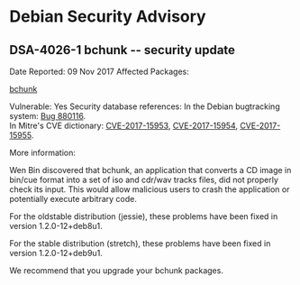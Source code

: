 
Debian Security Advisory
========================


DSA-4026-1 bchunk -- security update
------------------------------------



Date Reported:
09 Nov 2017
Affected Packages:

[bchunk](https://packages.debian.org/src:bchunk)

Vulnerable:
Yes
Security database references:
In the Debian bugtracking system: [Bug 880116](https://bugs.debian.org/cgi-bin/bugreport.cgi?bug=880116).  
In Mitre's CVE dictionary: [CVE-2017-15953](https://security-tracker.debian.org/tracker/CVE-2017-15953), [CVE-2017-15954](https://security-tracker.debian.org/tracker/CVE-2017-15954), [CVE-2017-15955](https://security-tracker.debian.org/tracker/CVE-2017-15955).  

More information:

Wen Bin discovered that bchunk, an application that converts a CD
image in bin/cue format into a set of iso and cdr/wav tracks files,
did not properly check its input. This would allow malicious users to
crash the application or potentially execute arbitrary code.


For the oldstable distribution (jessie), these problems have been fixed
in version 1.2.0-12+deb8u1.


For the stable distribution (stretch), these problems have been fixed in
version 1.2.0-12+deb9u1.


We recommend that you upgrade your bchunk packages.





